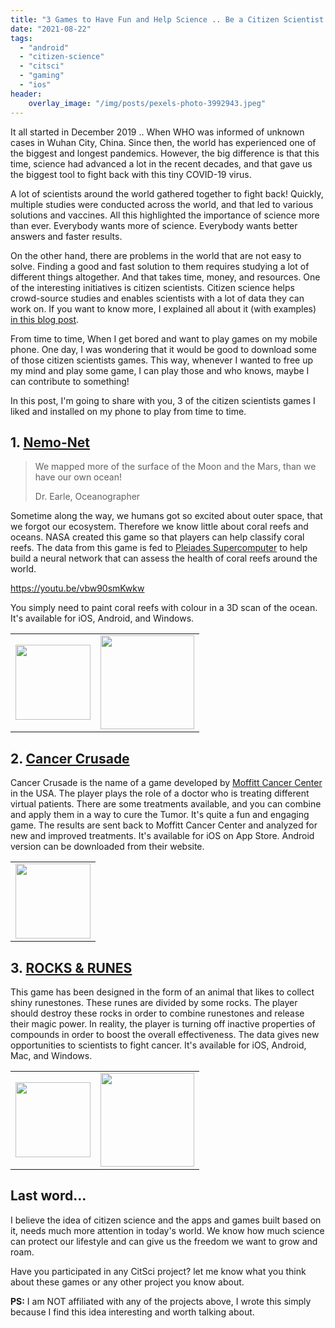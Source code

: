 ```yaml
---
title: "3 Games to Have Fun and Help Science .. Be a Citizen Scientist today"
date: "2021-08-22"
tags: 
  - "android"
  - "citizen-science"
  - "citsci"
  - "gaming"
  - "ios"
header:
    overlay_image: "/img/posts/pexels-photo-3992943.jpeg"
---
```


It all started in December 2019 .. When WHO was informed of unknown cases in Wuhan City, China. Since then, the world has experienced one of the biggest and longest pandemics. However, the big difference is that this time, science had advanced a lot in the recent decades, and that gave us the biggest tool to fight back with this tiny COVID-19 virus.

A lot of scientists around the world gathered together to fight back! Quickly, multiple studies were conducted across the world, and that led to various solutions and vaccines. All this highlighted the importance of science more than ever. Everybody wants more of science. Everybody wants better answers and faster results.

On the other hand, there are problems in the world that are not easy to solve. Finding a good and fast solution to them requires studying a lot of different things altogether. And that takes time, money, and resources. One of the interesting initiatives is citizen scientists. Citizen science helps crowd-source studies and enables scientists with a lot of data they can work on. If you want to know more, I explained all about it (with examples) [in this blog post](https://programmerbyday.wordpress.com/2020/11/18/be-a-citizen-scientist-and-help-end-covid-19-pandemic-faster/).

From time to time, When I get bored and want to play games on my mobile phone. One day, I was wondering that it would be good to download some of those citizen scientists games. This way, whenever I wanted to free up my mind and play some game, I can play those and who knows, maybe I can contribute to something!

In this post, I'm going to share with you, 3 of the citizen scientists games I liked and installed on my phone to play from time to time.

## 1\. [Nemo-Net](http://nemonet.info/)

> We mapped more of the surface of the Moon and the Mars, than we have our own ocean!
> 
> Dr. Earle, Oceanographer

Sometime along the way, we humans got so excited about outer space, that we forgot our ecosystem. Therefore we know little about coral reefs and oceans. NASA created this game so that players can help classify coral reefs. The data from this game is fed to [Pleiades Supercomputer](https://www.nas.nasa.gov/hecc/resources/pleiades.html) to help build a neural network that can assess the health of coral reefs around the world.

https://youtu.be/vbw90smKwkw

You simply need to paint coral reefs with colour in a 3D scan of the ocean. It's available for iOS, Android, and Windows.

<table><tbody><tr><td class="has-text-align-center" data-align="center"><a href="https://apps.apple.com/us/app/nasa-nemo-net/id1506604930" target="_blank" rel="noreferrer noopener"><img class="wp-image-569" style="width:120px;" src="images/black.png" alt=""></a></td><td class="has-text-align-center" data-align="center"><a href="https://play.google.com/store/apps/details?id=com.NASA.NeMONet" target="_blank" rel="noreferrer noopener"><img class="wp-image-568" style="width:150px;" src="images/en_badge_web_generic.png" alt=""></a></td></tr></tbody></table>

[](https://apps.apple.com/us/app/nasa-nemo-net/id1506604930?itsct=apps_box_badge&itscg=30200)

## 2\. [Cancer Crusade](http://cancercrusadegame.com/)

Cancer Crusade is the name of a game developed by [Moffitt Cancer Center](https://moffitt.org/) in the USA. The player plays the role of a doctor who is treating different virtual patients. There are some treatments available, and you can combine and apply them in a way to cure the Tumor. It's quite a fun and engaging game. The results are sent back to Moffitt Cancer Center and analyzed for new and improved treatments. It's available for iOS on App Store. Android version can be downloaded from their website.

<table><tbody><tr><td class="has-text-align-center" data-align="center"><a href="https://apps.apple.com/us/app/cancer-crusade/id1356693213?itsct=apps_box_link&amp;itscg=30200"><img class="wp-image-569" style="width:120px;" src="images/black.png" alt=""></a></td></tr></tbody></table>

## 3\. [ROCKS & RUNES](https://www.balancedmediatechnology.com/project/rocks-runes/)

This game has been designed in the form of an animal that likes to collect shiny runestones. These runes are divided by some rocks. The player should destroy these rocks in order to combine runestones and release their magic power. In reality, the player is turning off inactive properties of compounds in order to boost the overall effectiveness. The data gives new opportunities to scientists to fight cancer. It's available for iOS, Android, Mac, and Windows.

<table><tbody><tr><td class="has-text-align-center" data-align="center"><a href="https://apps.apple.com/us/app/rocks-runes/id1483617218?itsct=apps_box_link&amp;itscg=30200"><img class="wp-image-569" style="width:120px;" src="images/black.png" alt=""></a></td><td class="has-text-align-center" data-align="center"><a href="https://play.google.com/store/apps/details?id=com.balancedmediatechnology.rocksandrunes"><img class="wp-image-568" style="width:150px;" src="images/en_badge_web_generic.png" alt=""></a></td></tr></tbody></table>

## Last word...

I believe the idea of citizen science and the apps and games built based on it, needs much more attention in today's world. We know how much science can protect our lifestyle and can give us the freedom we want to grow and roam.

Have you participated in any CitSci project? let me know what you think about these games or any other project you know about.

**PS:** I am NOT affiliated with any of the projects above, I wrote this simply because I find this idea interesting and worth talking about.
